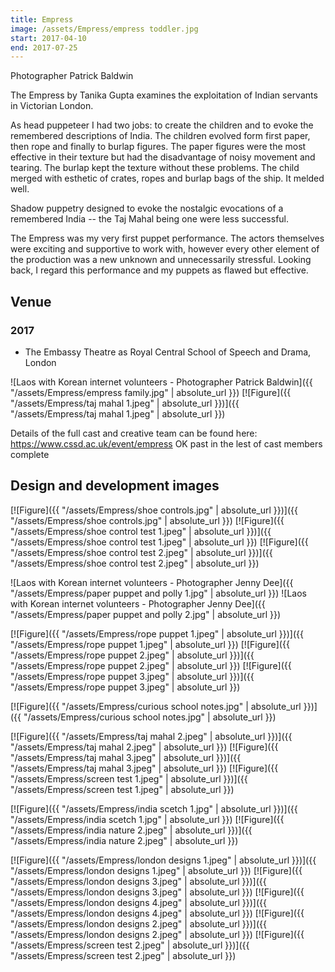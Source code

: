 ```yaml
---
title: Empress
image: /assets/Empress/empress toddler.jpg
start: 2017-04-10
end: 2017-07-25
---
```


Photographer Patrick Baldwin

The Empress by Tanika Gupta examines the exploitation of Indian servants in Victorian London.

As head puppeteer I had two jobs: to create the children and to evoke the remembered descriptions of India. The children evolved form first paper, then rope and finally to burlap figures. The paper figures were the most effective in their texture but had the disadvantage of noisy movement and tearing. The burlap kept the texture without these problems. The child merged with esthetic of crates, ropes and burlap bags of the ship. It melded well.

Shadow puppetry designed to evoke the nostalgic evocations of a remembered India -- the Taj Mahal being one were less successful.

The Empress was my very first puppet performance. The actors themselves were exciting and supportive to work with, however every other element of the production was a new unknown and unnecessarily stressful. Looking back, I regard this performance and my puppets as flawed but effective.

## Venue

### 2017

- The Embassy Theatre as Royal Central School of Speech and Drama, London

![Laos with Korean internet volunteers - Photographer Patrick Baldwin]({{ "/assets/Empress/empress family.jpg" | absolute_url }})
[![Figure]({{ "/assets/Empress/taj mahal 1.jpeg" | absolute_url }})]({{ "/assets/Empress/taj mahal 1.jpeg" | absolute_url }})

Details of the full cast and creative team can be found here: https://www.cssd.ac.uk/event/empress
OK
past in the lest of cast members complete

## Design and development images

[![Figure]({{ "/assets/Empress/shoe controls.jpg" | absolute_url }})]({{ "/assets/Empress/shoe controls.jpg" | absolute_url }})
[![Figure]({{ "/assets/Empress/shoe control test 1.jpeg" | absolute_url }})]({{ "/assets/Empress/shoe control test 1.jpeg" | absolute_url }})
[![Figure]({{ "/assets/Empress/shoe control test 2.jpeg" | absolute_url }})]({{ "/assets/Empress/shoe control test 2.jpeg" | absolute_url }})

![Laos with Korean internet volunteers - Photographer Jenny Dee]({{ "/assets/Empress/paper puppet and polly 1.jpg" | absolute_url }})
![Laos with Korean internet volunteers - Photographer Jenny Dee]({{ "/assets/Empress/paper puppet and polly 2.jpg" | absolute_url }})

[![Figure]({{ "/assets/Empress/rope puppet 1.jpeg" | absolute_url }})]({{ "/assets/Empress/rope puppet 1.jpeg" | absolute_url }})
[![Figure]({{ "/assets/Empress/rope puppet 2.jpeg" | absolute_url }})]({{ "/assets/Empress/rope puppet 2.jpeg" | absolute_url }})
[![Figure]({{ "/assets/Empress/rope puppet 3.jpeg" | absolute_url }})]({{ "/assets/Empress/rope puppet 3.jpeg" | absolute_url }})

[![Figure]({{ "/assets/Empress/curious school notes.jpg" | absolute_url }})]({{ "/assets/Empress/curious school notes.jpg" | absolute_url }})

[![Figure]({{ "/assets/Empress/taj mahal 2.jpeg" | absolute_url }})]({{ "/assets/Empress/taj mahal 2.jpeg" | absolute_url }})
[![Figure]({{ "/assets/Empress/taj mahal 3.jpeg" | absolute_url }})]({{ "/assets/Empress/taj mahal 3.jpeg" | absolute_url }})
[![Figure]({{ "/assets/Empress/screen test 1.jpeg" | absolute_url }})]({{ "/assets/Empress/screen test 1.jpeg" | absolute_url }})

[![Figure]({{ "/assets/Empress/india scetch 1.jpg" | absolute_url }})]({{ "/assets/Empress/india scetch 1.jpg" | absolute_url }})
[![Figure]({{ "/assets/Empress/india nature 2.jpeg" | absolute_url }})]({{ "/assets/Empress/india nature 2.jpeg" | absolute_url }})

[![Figure]({{ "/assets/Empress/london designs 1.jpeg" | absolute_url }})]({{ "/assets/Empress/london designs 1.jpeg" | absolute_url }})
[![Figure]({{ "/assets/Empress/london designs 3.jpeg" | absolute_url }})]({{ "/assets/Empress/london designs 3.jpeg" | absolute_url }})
[![Figure]({{ "/assets/Empress/london designs 4.jpeg" | absolute_url }})]({{ "/assets/Empress/london designs 4.jpeg" | absolute_url }})
[![Figure]({{ "/assets/Empress/london designs 2.jpeg" | absolute_url }})]({{ "/assets/Empress/london designs 2.jpeg" | absolute_url }})
[![Figure]({{ "/assets/Empress/screen test 2.jpeg" | absolute_url }})]({{ "/assets/Empress/screen test 2.jpeg" | absolute_url }})
